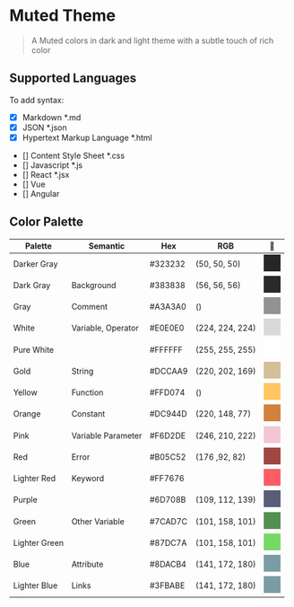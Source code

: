 # Muted Theme

> A Muted colors in dark and light theme with a subtle touch of rich color

## Supported Languages

To add syntax:

-   [x] Markdown \*.md
-   [x] JSON \*.json
-   [x] Hypertext Markup Language \*.html
-   [] Content Style Sheet \*.css
-   [] Javascript \*.js
-   [] React \*.jsx
-   [] Vue
-   [] Angular

## Color Palette

| Palette       | Semantic           | Hex     | RGB             | 🌈                           |
| ------------- | ------------------ | ------- | --------------- | ---------------------------- |
| Darker Gray   |                    | #323232 | (50, 50, 50)    | ![color](./image/323232.png) |
| Dark Gray     | Background         | #383838 | (56, 56, 56)    | ![color](./image/383838.png) |
| Gray          | Comment            | #A3A3A0 | ()              | ![color](./image/A3A3A0.png) |
| White         | Variable, Operator | #E0E0E0 | (224, 224, 224) | ![color](./image/E0E0E0.png) |
| Pure White    |                    | #FFFFFF | (255, 255, 255) | ![color](./image/FFFFFF.png) |
| Gold          | String             | #DCCAA9 | (220, 202, 169) | ![color](./image/DCCAA9.png) |
| Yellow        | Function           | #FFD074 | ()              | ![color](./image/FFD074.png) |
| Orange        | Constant           | #DC944D | (220, 148, 77)  | ![color](./image/DC944D.png) |
| Pink          | Variable Parameter | #F6D2DE | (246, 210, 222) | ![color](./image/F6D2DE.png) |
| Red           | Error              | #B05C52 | (176 ,92, 82)   | ![color](./image/B05C52.png) |
| Lighter Red   | Keyword            | #FF7676 |                 | ![color](./image/FF7676.png) |
| Purple        |                    | #6D708B | (109, 112, 139) | ![color](./image/6D708B.png) |
| Green         | Other Variable     | #7CAD7C | (101, 158, 101) | ![color](./image/659E65.png) |
| Lighter Green |                    | #87DC7A | (101, 158, 101) | ![color](./image/87DC7A.png) |
| Blue          | Attribute          | #8DACB4 | (141, 172, 180) | ![color](./image/8DACB4.png) |
| Lighter Blue  | Links              | #3FBABE | (141, 172, 180) | ![color](./image/8DACB4.png) |
